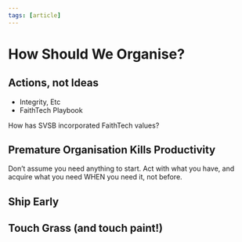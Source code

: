 ```yaml
---
tags: [article]
---
```


# How Should We Organise?

## Actions, not Ideas

- Integrity, Etc
- FaithTech Playbook

How has SVSB incorporated FaithTech values?

## Premature Organisation Kills Productivity

Don’t assume you need anything to start. Act with what you have, and acquire what you need WHEN you need it, not before.

## Ship Early

## Touch Grass (and touch paint!)
